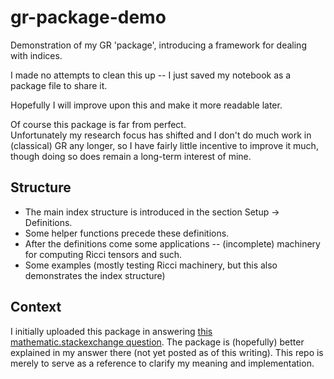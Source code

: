# gr-package-demo

Demonstration of my GR 'package', introducing a framework for dealing with indices.

I made no attempts to clean this up -- I just saved my notebook as a package
file to share it.

Hopefully I will improve upon this and make it more readable later.

Of course this package is far from perfect.  
Unfortunately my research focus has shifted and I don't do much work in
(classical) GR any longer, so I have fairly little incentive to improve it
much, though doing so does remain a long-term interest of mine.

## Structure

* The main index structure is introduced in the section Setup -> Definitions.
* Some helper functions precede these definitions.
* After the definitions come some applications -- (incomplete) machinery for
computing Ricci tensors and such.
* Some examples (mostly testing Ricci machinery, but this also demonstrates the
  index structure)

## Context

I initially uploaded this package in answering 
[this mathematic.stackexchange question](https://mathematica.stackexchange.com/questions/158444/a-simple-implementation-of-higher-spin-calculus-explanation-given).
The package is (hopefully) better explained in my answer there (not yet posted
as of this writing).  This repo is merely to serve as a reference to clarify my
meaning and implementation.
